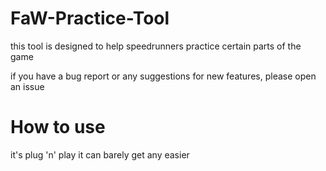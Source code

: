 # FaW-Practice-Tool
this tool is designed to help speedrunners practice certain parts of the game

if you have a bug report or any suggestions for new features, please open an issue

# How to use
it's plug 'n' play it can barely get any easier

